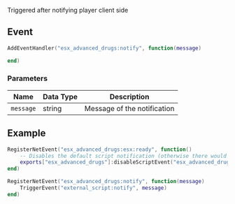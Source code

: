 Triggered after notifying player client side

## Event
``` lua
AddEventHandler("esx_advanced_drugs:notify", function(message)

end)
```

### Parameters

| Name              | Data Type | Description                 |
| -                 | -         | -                             |
| `message`         | string    | Message of the notification  |

## Example
``` lua
RegisterNetEvent("esx_advanced_drugs:esx:ready", function() 
    -- Disables the default script notification (otherwise there would be 2 notifications)
    exports["esx_advanced_drugs"]:disableScriptEvent("esx_advanced_drugs:notify")
end)

RegisterNetEvent("esx_advanced_drugs:notify", function(message)
    TriggerEvent("external_script:notify", message)
end)
```